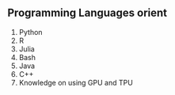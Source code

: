## Programming Languages orient 

1. Python
2.  R
3. Julia
4. Bash
5. Java
6. C++
7. Knowledge on using GPU and TPU